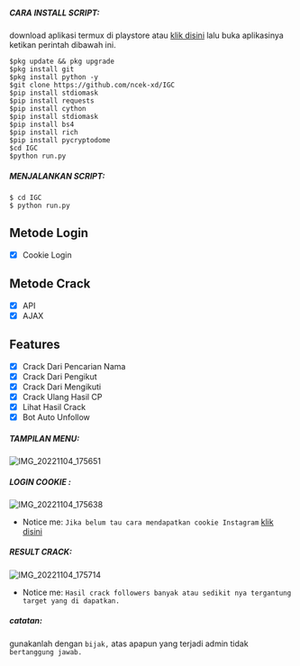 
<h5 align="left">CARA INSTALL SCRIPT:</h5>

download aplikasi termux di playstore atau <a href="https://f-droid.org/repo/com.termux_118.apk">klik disini</a> lalu buka aplikasinya ketikan perintah dibawah ini.


    $pkg update && pkg upgrade
    $pkg install git
    $pkg install python -y
    $git clone https://github.com/ncek-xd/IGC
    $pip install stdiomask
    $pip install requests
    $pip install cython
    $pip install stdiomask
    $pip install bs4
    $pip install rich
    $pip install pycryptodome
    $cd IGC
    $python run.py


<h5 align="left">MENJALANKAN SCRIPT:</h5>

    $ cd IGC
    $ python run.py
    
## Metode Login
- [x] Cookie Login

## Metode Crack
- [x] API
- [x] AJAX

## Features
- [x] Crack Dari Pencarian Nama 
- [x] Crack Dari Pengikut
- [x] Crack Dari Mengikuti
- [x] Crack Ulang Hasil CP
- [x] Lihat Hasil Crack
- [x] Bot Auto Unfollow
<h5 align="left">TAMPILAN MENU:</h5>

![IMG_20221104_175651](https://raw.githubusercontent.com/ncek-XD/IGC/main/IMG_20221126_162531.jpg)

<h5 align="left">LOGIN COOKIE :</h5>

![IMG_20221104_175638](https://raw.githubusercontent.com/ncek-XD/IGC/main/Screenshot_2022-11-26-16-19-30-789_com.termux.jpg)


- Notice me: ```Jika belum tau cara mendapatkan cookie Instagram``` <a href="https://youtu.be/VrGZdY5L19k">klik disini</a>

<h5 align="left">RESULT CRACK:</h5>

![IMG_20221104_175714](https://raw.githubusercontent.com/ncek-XD/IGC/main/IMG-20221125-WA0060.jpg)

- Notice me: ```Hasil crack followers banyak atau sedikit nya tergantung target yang di dapatkan.```


<h5 align="left">catatan:</h5>

gunakanlah dengan ```bijak,``` atas apapun yang terjadi admin tidak ```bertanggung jawab.```
